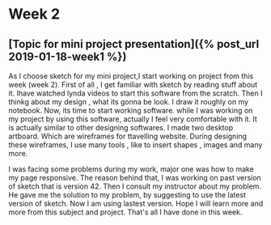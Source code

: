 # Week 2
## [Topic for mini project presentation]({% post_url 2019-01-18-week1 %})
As I choose sketch for my mini project,I start working on project from this week (week 2). First of all , I get familiar with
sketch by reading stuff about it. Ihave watched lynda videos to start this software from the scratch. Then I thinkg about my 
design , what its gonna be look. I draw it roughly on my notebook. Now, its time to start working software. while I was working
on my project by using this software, actually I feel very comfortable with it. It is actually similar to other designing 
softwares. I made two desktop artboard. Which are wireframes for ttavelling website. During designing these wireframes, I use
many tools , like to insert shapes , images and many more. 

I was facing some problems during my work, major one was how to make my page responsive. The reason behind that, I was working 
on past version of sketch that is version 42. Then I consult my instructor about my problem. He gave me the solution to my 
problem, by suggesting to use the latest version of sketch. Now I am using lastest version. Hope I will learn more and more from 
this subject and  project. That's all I have done in this week.

